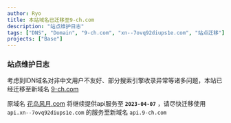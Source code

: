```yaml
---
author: Ryo
title: 本站域名已迁移至9-ch.com
description: "站点维护日志"
tags: ["DNS", "Domain", "9-ch.com", "xn--7ovq92diups1e.com", "站点迁移"]
projects: ["Base"]
---
```


### 站点维护日志

考虑到IDN域名对非中文用户不友好、部分搜索引擎收录异常等诸多问题，本站已经迁移至新域名 [9-ch.com](9-ch.com)

原域名 [花鸟风月.com](花鸟风月.com) 将继续提供api服务至 **`2023-04-07`** ，请尽快迁移使用 `api.xn--7ovq92diups1e.com` 的服务至新域名 `api.9-ch.com`
